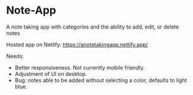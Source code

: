 # Note-App
A note taking app with categories and the ability to add, edit, or delete notes

Hosted app on Netlify: https://anotetakingapp.netlify.app/

Needs: 
- Better responsiveness. Not currently mobile friendly.
- Adjustment of UI on desktop.
- Bug: notes able to be added without selecting a color, defaults to light blue.
